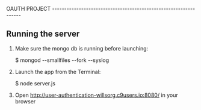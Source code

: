 
OAUTH PROJECT
    ----------------------------------------------------------------- 




## Running the server

1) Make sure the mongo db is running before launching:

    $ mongod --smallfiles --fork --syslog

2) Launch the app from the Terminal:

    $ node server.js

3) Open http://user-authentication-willsorg.c9users.io:8080/ in your browser